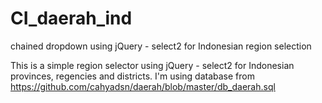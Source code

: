 # CI_daerah_ind
chained dropdown using jQuery - select2 for Indonesian region selection

This is a simple region selector using jQuery - select2 for Indonesian provinces, regencies and districts.
I'm using database from https://github.com/cahyadsn/daerah/blob/master/db_daerah.sql
